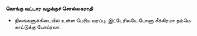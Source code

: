 **கொங்கு வட்டார வழக்குச் சொல்லகராதி**
- நிலங்களுக்கிடையில் உள்ள பெரிய வரப்பு. இட்டேரிலயே போனா சீக்கிரமா நம்மெ காட்டுக்கு போய்ரலா.

